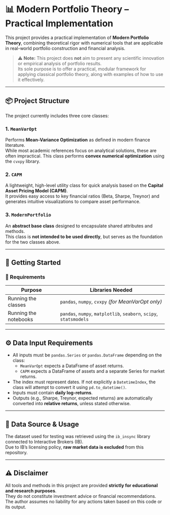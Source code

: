 # 📊 Modern Portfolio Theory – Practical Implementation

This project provides a practical implementation of **Modern Portfolio Theory**, combining theoretical rigor with numerical tools that are applicable in real-world portfolio construction and financial analysis.

> ⚠️ **Note:** This project does **not** aim to present any scientific innovation or empirical analysis of portfolio results.  
> Its sole purpose is to offer a practical, modular framework for applying classical portfolio theory, along with examples of how to use it effectively.

---

## 📦 Project Structure

The project currently includes three core classes:

### 1. `MeanVarOpt`
Performs **Mean-Variance Optimization** as defined in modern finance literature.  
While most academic references focus on analytical solutions, these are often impractical. This class performs **convex numerical optimization** using the `cvxpy` library.

### 2. `CAPM`
A lightweight, high-level utility class for quick analysis based on the **Capital Asset Pricing Model (CAPM)**.  
It provides easy access to key financial ratios (Beta, Sharpe, Treynor) and generates intuitive visualizations to compare asset performance.

### 3. `ModernPortfolio`
An **abstract base class** designed to encapsulate shared attributes and methods.  
This class is **not intended to be used directly**, but serves as the foundation for the two classes above.

---

## 🚀 Getting Started
### 🧰 Requirements

| Purpose               | Libraries Needed                                                                 |
|------------------------|----------------------------------------------------------------------------------|
| Running the classes   | `pandas`, `numpy`, `cvxpy` *(for MeanVarOpt only)*                              |
| Running the notebooks | `pandas`, `numpy`, `matplotlib`, `seaborn`, `scipy`, `statsmodels`              |

---

## ⚙️ Data Input Requirements

- All inputs must be `pandas.Series` or `pandas.DataFrame` depending on the class:
  - `MeanVarOpt` expects a DataFrame of asset returns.
  - `CAPM` expects a DataFrame of assets and a separate Series for market returns.
- The index must represent dates. If not explicitly a `DatetimeIndex`, the class will attempt to convert it using `pd.to_datetime()`.
- Inputs must contain **daily log-returns**.
- Outputs (e.g., Sharpe, Treynor, expected returns) are automatically converted into **relative returns**, unless stated otherwise.

---

## 📡 Data Source & Usage

The dataset used for testing was retrieved using the `ib_insync` library connected to Interactive Brokers (IB).  
Due to IB’s licensing policy, **raw market data is excluded** from this repository.

---

## ⚠️ Disclaimer

All tools and methods in this project are provided **strictly for educational and research purposes**.  
They do not constitute investment advice or financial recommendations.  
The author assumes no liability for any actions taken based on this code or its output.
